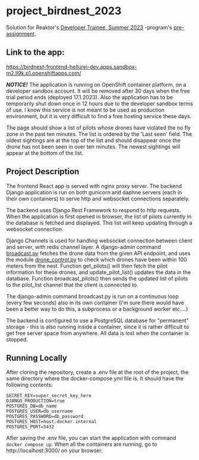 # project_birdnest_2023

Solution for Reaktor's [Developer Trainee, Summer 2023](https://www.reaktor.com/careers/developer-trainee-summer-2023-6514340002/) -program's [pre-assignment](https://assignments.reaktor.com/birdnest/?_gl=1*1j2qtbo*_ga*NDk1MzkwODM2LjE2NzEzMDkwODE.*_ga_DX023XT0SX*MTY3MzgxMzYxOC4yMS4wLjE2NzM4MTM2MTguNjAuMC4w).

## Link to the app:

https://birdnest-frontend-hellurei-dev.apps.sandbox-m2.ll9k.p1.openshiftapps.com/

***NOTICE!*** The application is running on OpenShift container platform, on a developer sandbox account. It will be removed after 30 days when the free trial period ends (deployed 17.1.2023). Also the application has to be temporarily shut down once in 12 hours due to the developer sandbox terms of use. I know this service is not meant to be used as production environment, but it is very difficult to find a free hosting service these days.

The page should show a list of pilots whose drones have violated the no fly zone in the past ten minutes. The list is ordered by the 'Last seen' field. The oldest sightings are at the top of the list and should disappear once the drone has not been seen in over ten minutes. The newest sightings will appear at the bottom of the list.

## Project Description

The frontend React app is served with nginx proxy server. The backend Django application is run on both gunicorn and daphne servers (each in their own containers) to serve http and websocket connections separately.

The backend uses Django Rest Framework to respond to http requests. When the application is first opened in browser, the list of pilots currently in the database is fetched and displayed. This list will keep updating through a websocket connection.

Django Channels is used for handling websocket connection between client and server, with redis channel layer. A django-admin command [broadcast.py](https://github.com/hjeronen/project_birdnest_2023/blob/main/backend/birdnest/management/commands/broadcast.py) fetches the drone data from the given API endpoint, and uses the module [drone_control.py](https://github.com/hjeronen/project_birdnest_2023/blob/main/backend/birdnest/drone_control.py) to check which drones have been within 100 meters from the nest. Function get_pilots() will then fetch the pilot information for these drones, and update_pilot_list() updates the data in the database. Function broadcast_pilots() then sends the updated list of pilots to the pilot_list channel that the client is connected to.

The django-admin command broadcast.py is run on a continuous loop (every few seconds) also in its own container (I'm sure there would have been a better way to do this, a subprocess or a background worker etc....)

The backend is configured to use a PostgreSQL database for "permanent" storage - this is also running inside a container, since it is rather difficult to get free server space from anywhere. All data is lost when the container is stopped.

## Running Locally

After cloning the repository, create a .env file at the root of the project, the same directory where the docker-compose.yml file is. It should have the following contents:

``````
SECRET_KEY=super_secret_key_here
DJANGO_PRODUCTION=true
POSTGRES_DB=db_name
POSTGRES_USER=db_username
POSTGRES_PASSWORD=db_password
POSTGRES_HOST=host.docker.internal
POSTGRES_PORT=5432
``````

After saving the .env file, you can start the application with command `docker compose up`. When all the containers are running, go to http://localhost:3000/ on your browser.
